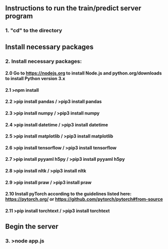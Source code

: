 ## Instructions to run the train/predict server program

### 1. "cd" to the directory

## Install necessary packages

### 2. Install necessary packages:

#### 2.0 Go to https://nodejs.org to install Node.js and python.org/downloads to install Python version 3.x

#### 2.1 >npm install
#### 2.2 >pip install pandas / >pip3 install pandas
#### 2.3 >pip install numpy / >pip3 install numpy
#### 2.4 >pip install datetime / >pip3 install datetime
#### 2.5 >pip install matplotlib / >pip3 install matplotlib
#### 2.6 >pip install tensorflow / >pip3 install tensorflow
#### 2.7 >pip install pyyaml h5py / >pip3 install pyyaml h5py
#### 2.8 >pip install nltk / >pip3 install nltk
#### 2.9 >pip install praw / >pip3 install praw
#### 2.10 Install pyTorch according to the guidelines listed here: https://pytorch.org/ or https://github.com/pytorch/pytorch#from-source
#### 2.11 >pip install torchtext / >pip3 install torchtext

## Begin the server

### 3. >node app.js
